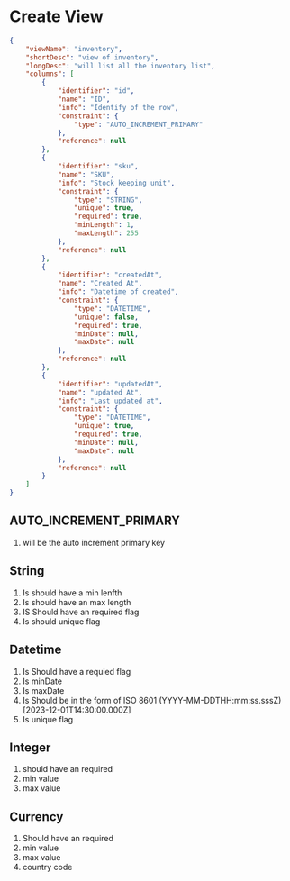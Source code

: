 # Create View

```json
{
	"viewName": "inventory",
	"shortDesc": "view of inventory",
	"longDesc": "will list all the inventory list",
	"columns": [
		{
			"identifier": "id",
			"name": "ID",
			"info": "Identify of the row",
			"constraint": {
				"type": "AUTO_INCREMENT_PRIMARY"
			},
			"reference": null
		},
		{
			"identifier": "sku",
			"name": "SKU",
			"info": "Stock keeping unit",
			"constraint": {
				"type": "STRING",
				"unique": true,
				"required": true,
				"minLength": 1,
				"maxLength": 255
			},
			"reference": null
		},
		{
			"identifier": "createdAt",
			"name": "Created At",
			"info": "Datetime of created",
			"constraint": {
				"type": "DATETIME",
				"unique": false,
				"required": true,
				"minDate": null,
				"maxDate": null
			},
			"reference": null
		},
		{
			"identifier": "updatedAt",
			"name": "updated At",
			"info": "Last updated at",
			"constraint": {
				"type": "DATETIME",
				"unique": true,
				"required": true,
				"minDate": null,
				"maxDate": null
			},
			"reference": null
		}
	]
}
```

## AUTO_INCREMENT_PRIMARY
1. will be the auto increment primary key

## String
1. Is should have a min lenfth 
2. Is should have an max length
3. IS Should have an required flag
4. Is should unique flag

## Datetime
1. Is Should have a requied flag 
2. Is minDate
3. Is maxDate
4. Is Should be in the form of ISO 8601 (YYYY-MM-DDTHH:mm:ss.sssZ) [2023-12-01T14:30:00.000Z]
5. Is unique flag


## Integer
1. should have an required
2. min value
3. max value

## Currency
1. Should have an required
2. min value 
3. max value
4. country code
